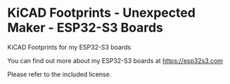 # KiCAD Footprints - Unexpected Maker - ESP32-S3 Boards 
KiCAD Footprints for my ESP32-S3 boards  

You can find out more about my ESP32-S3 boards at https://esp32s3.com 

Please refer to the included license. 
